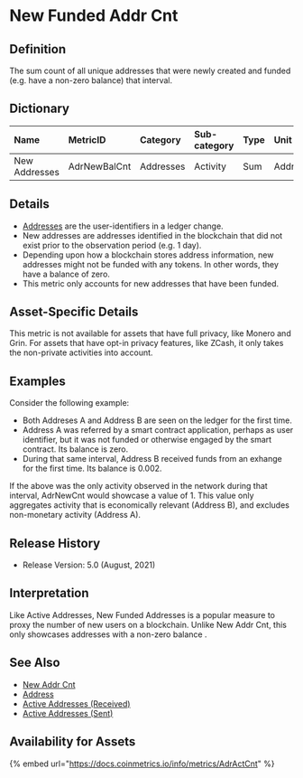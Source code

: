 # New Funded Addr Cnt

## **Definition**

The sum count of all unique addresses that were newly created and funded \(e.g. have a non-zero balance\) that interval.

## **Dictionary**

| Name | **MetricID** | **Category** | **Sub-category** | **Type** | **Unit** | **Interval** |
| :--- | :--- | :--- | :--- | :--- | :--- | :--- |
| New Addresses | AdrNewBalCnt | Addresses | Activity | Sum | Addresses | 1 day |

## **Details**

* [Addresses](../../on-chain-basics.md#address) are the user-identifiers in a ledger change.
* New addresses are addresses identified in the blockchain that did not exist prior to the observation period \(e.g. 1 day\).
* Depending upon how a blockchain stores address information, new addresses might not be funded with any tokens. In other words, they have a balance of zero.
* This metric only accounts for new addresses that have been funded.

## **Asset-Specific Details**

This metric is not available for assets that have full privacy, like Monero and Grin. For assets that have opt-in privacy features, like ZCash, it only takes the non-private activities into account.

## **Examples**

Consider the following example: 

* Both Addreses A and Address B are seen on the ledger for the first time.
* Address A was referred by a smart contract application, perhaps as user identifier, but it was not funded or otherwise engaged by the smart contract. Its balance is zero.
* During that same interval, Address B received funds from an exhange for the first time. Its balance is 0.002.

If the above was the only activity observed in the network during that interval, AdrNewCnt would showcase a value of 1. This value only aggregates activity that is economically relevant \(Address B\), and excludes non-monetary activity \(Address A\).

## **Release History**

* Release Version: 5.0 \(August, 2021\)

## **Interpretation**

Like Active Addresses, New Funded Addresses is a popular measure to proxy the number of new users on a blockchain. Unlike New Addr Cnt, this only showcases addresses with a non-zero balance .

## **See Also**

* [New Addr Cnt](new-addr-cnt.md)
* [Address](../../on-chain-basics.md#address)
* [Active Addresses \(Received\)](adractreccnt.md)
* [Active Addresses \(Sent\)](adractsentcnt.md)

## Availability for Assets

{% embed url="https://docs.coinmetrics.io/info/metrics/AdrActCnt" %}





